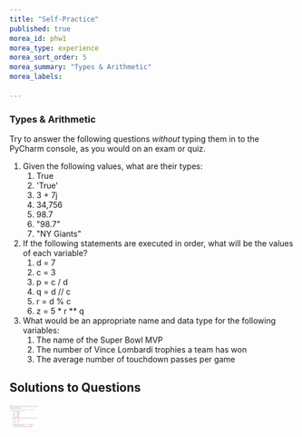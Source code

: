```yaml
---
title: "Self-Practice"
published: true
morea_id: phw1
morea_type: experience
morea_sort_order: 5
morea_summary: "Types & Arithmetic"
morea_labels:

---
```


### Types & Arithmetic 

Try to answer the following questions *without* typing them in to the PyCharm console, as you would on an exam or quiz.

1. Given the following values, what are their types:
    1. True
    1. 'True'
    1. 3 + 7j
    1. 34,756
    1. 98.7
    1. "98.7"
    1. "NY Giants"
2. If the following statements are executed in order, what will be the values of each variable?
    1. d = 7
    1. c = 3
    1. p = c / d
    1. q = d // c
    1. r = d % c
    1. z = 5 * r ** q
3. What would be an appropriate name and data type for the following variables:
    1. The name of the Super Bowl MVP
    1. The number of Vince Lombardi trophies a team has won
    1. The average number of touchdown passes per game

<!--These should be submitted by typing them into Google classroom directly or by submitting a google doc.-->

<!--## Submission-->



## Solutions to Questions

<a href="types.png"><img src="types.png" width="50"/></a>